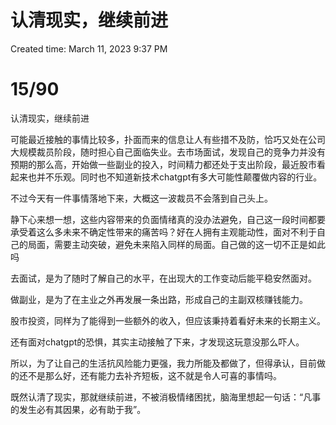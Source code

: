 # 认清现实，继续前进

Created time: March 11, 2023 9:37 PM

# 

# 15/90

认清现实，继续前进

可能最近接触的事情比较多，扑面而来的信息让人有些措不及防，恰巧又处在公司大规模裁员阶段，随时担心自己面临失业。去市场面试，发现自己的竞争力并没有预期的那么高，开始做一些副业的投入，时间精力都还处于支出阶段，最近股市看起来也并不乐观。同时也不知道新技术chatgpt有多大可能性颠覆做内容的行业。

不过今天有一件事情落地下来，大概这一波裁员不会落到自己头上。

静下心来想一想，这些内容带来的负面情绪真的没办法避免，自己这一段时间都要承受着这么多未来不确定性带来的痛苦吗？好在人拥有主观能动性，面对不利于自己的局面，需要主动突破，避免未来陷入同样的局面。自己做的这一切不正是如此吗

去面试，是为了随时了解自己的水平，在出现大的工作变动后能平稳安然面对。

做副业，是为了在主业之外再发展一条出路，形成自己的主副双核赚钱能力。

股市投资，同样为了能得到一些额外的收入，但应该秉持着看好未来的长期主义。

还有面对chatgpt的恐惧，其实主动接触了下来，才发现这玩意没那么吓人。

所以，为了让自己的生活抗风险能力更强，我力所能及都做了，但得承认，目前做的还不是那么好，还有能力去补齐短板，这不就是令人可喜的事情吗。

既然认清了现实，那就继续前进，不被消极情绪困扰，脑海里想起一句话：“凡事的发生必有其因果，必有助于我”。